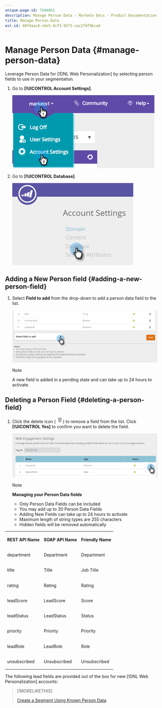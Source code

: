 ```yaml
---
unique-page-id: 7504051
description: Manage Person Data - Marketo Docs - Product Documentation
title: Manage Person Data
exl-id: 40f4aac8-c6e5-4cf3-9573-cac2fdf9bcad
---
```

# Manage Person Data {#manage-person-data}

Leverage Person Data for [!DNL Web Personalization] by selecting person fields to use in your segmentation.

1. Go to **[!UICONTROL Account Settings]**.

   ![](assets/image2015-5-7-15-3a17-3a23.png)

1. Go to **[!UICONTROL Database]**.

   ![](assets/account-settings-dropdown-database.jpg)

## Adding a New Person field {#adding-a-new-person-field}

1. Select **Field to add** from the drop-down to add a person data field to the list.  
  
   ![](assets/add-a-person-field-hand.jpg)

   >[!NOTE]
   >
   >A new field is added in a pending state and can take up to 24 hours to activate.

## Deleting a Person Field {#deleting-a-person-field}

1. Click the delete icon ( ![--](assets/image2015-3-24-13-3a45-3a56.png)) to remove a field from the list. Click **[!UICONTROL Yes]** to confirm you want to delete the field.  
  
   ![](assets/web-engagement-settings-delete.jpg)

   >[!NOTE]
   >
   >**Managing your Person Data fields**
   >
   >* Only Person Data Fields can be included
   >* You may add up to 30 Person Data Fields
   >* Adding New Fields can take up to 24 hours to activate
   >* Maximum length of string types are 255 characters
   >* Hidden fields will be removed automatically

<table> 
 <tbody> 
  <tr> 
   <th><p>REST API Name</p></th> 
   <th><p>SOAP API Name</p></th> 
   <th><p>Friendly Name</p></th> 
  </tr> 
  <tr> 
   <td><p>department</p></td> 
   <td><p>Department</p></td> 
   <td><p>Department</p></td> 
  </tr> 
  <tr> 
   <td><p>title</p></td> 
   <td><p>Title</p></td> 
   <td><p>Job Title</p></td> 
  </tr> 
  <tr> 
   <td><p>rating</p></td> 
   <td><p>Rating</p></td> 
   <td><p>Rating</p></td> 
  </tr> 
  <tr> 
   <td><p>leadScore</p></td> 
   <td><p>LeadScore</p></td> 
   <td><p>Score</p></td> 
  </tr> 
  <tr> 
   <td><p>leadStatus</p></td> 
   <td><p>LeadStatus</p></td> 
   <td><p>Status</p></td> 
  </tr> 
  <tr> 
   <td><p>priority</p></td> 
   <td><p>Priority</p></td> 
   <td><p>Priority</p></td> 
  </tr> 
  <tr> 
   <td><p>leadRole</p></td> 
   <td><p>LeadRole</p></td> 
   <td><p>Role</p></td> 
  </tr> 
  <tr> 
   <td><p>unsubscribed</p></td> 
   <td><p>Unsubscribed</p></td> 
   <td><p>Unsubscribed</p></td> 
  </tr> 
 </tbody> 
</table>

The following lead fields are provided out of the box for new [!DNL Web Personalization] accounts:

>[!MORELIKETHIS]
>
>[Create a Segment Using Known Person Data](/help/marketo/product-docs/web-personalization/using-web-segments/create-a-segment-using-known-person-data.md)
